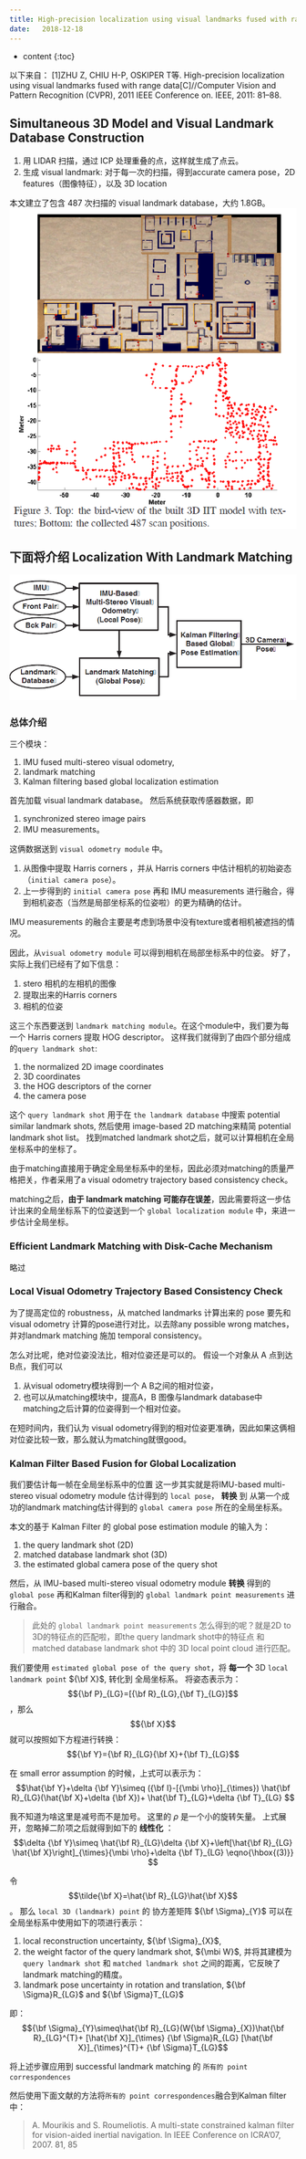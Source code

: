 ```yaml
--- 
title: High-precision localization using visual landmarks fused with range data
date:   2018-12-18
---
```




* content
{:toc}


以下来自：
[1]ZHU Z, CHIU H-P, OSKIPER T等. High-precision localization using visual landmarks fused with range data[C]//Computer Vision and Pattern Recognition (CVPR), 2011 IEEE Conference on. IEEE, 2011: 81–88.

## Simultaneous 3D Model and Visual Landmark Database Construction
1. 用 LIDAR 扫描，通过 ICP 处理重叠的点，这样就生成了点云。
2. 生成 visual landmark: 对于每一次的扫描，得到accurate camera pose，2D features（图像特征），以及 3D location

本文建立了包含 487 次扫描的 visual landmark database，大约 1.8GB。
![](./Highprecisionlocalizationusing/scan.png)

## 下面将介绍 Localization With Landmark Matching
![](./Highprecisionlocalizationusing/flowchart.png)

### 总体介绍
三个模块：
1. IMU fused multi-stereo visual odometry,
2. landmark matching
3. Kalman filtering based global localization estimation

首先加载 visual landmark database。
然后系统获取传感器数据，即
1. synchronized stereo image pairs
2. IMU measurements。

这俩数据送到 `visual odometry module` 中。
1. 从图像中提取 Harris corners ，并从 Harris corners 中估计相机的初始姿态（`initial camera pose`）。
2. 上一步得到的 `initial camera pose` 再和 IMU measurements 进行融合，得到相机姿态（当然是局部坐标系的位姿啦）的更为精确的估计。

IMU measurements 的融合主要是考虑到场景中没有texture或者相机被遮挡的情况。

因此，从`visual odometry module` 可以得到相机在局部坐标系中的位姿。
好了，实际上我们已经有了如下信息：
1. stero 相机的左相机的图像
2. 提取出来的Harris corners
3. 相机的位姿

这三个东西要送到 `landmark matching module`。在这个module中，我们要为每一个 Harris corners 提取 HOG descriptor。
这样我们就得到了由四个部分组成的`query landmark shot`:
1. the normalized 2D image coordinates
2. 3D coordinates
3. the HOG descriptors of the corner
4. the camera pose

这个 `query landmark shot` 用于在 `the landmark database` 中搜索 potential similar landmark shots, 然后使用 image-based 2D matching来精简 potential landmark shot list。
找到matched landmark shot之后，就可以计算相机在全局坐标系中的坐标了。

由于matching直接用于确定全局坐标系中的坐标，因此必须对matching的质量严格把关，作者采用了a visual odometry trajectory based consistency check。

matching之后，__由于 landmark matching 可能存在误差__，因此需要将这一步估计出来的全局坐标系下的位姿送到一个 `global localization module` 中，来进一步估计全局坐标。

### Efficient Landmark Matching with Disk-Cache Mechanism 
略过

### Local Visual Odometry Trajectory Based Consistency Check
为了提高定位的 robustness，从 matched landmarks 计算出来的 pose 要先和 visual odometry 计算的pose进行对比，以去除any possible wrong matches，并对landmark matching 施加 temporal consistency。

怎么对比呢，绝对位姿没法比，相对位姿还是可以的。
假设一个对象从 A 点到达 B点，我们可以
1. 从visual odometry模块得到一个 A B之间的相对位姿，
2. 也可以从matching模块中，提高A，B 图像与landmark database中matching之后计算的位姿得到一个相对位姿。

在短时间内，我们认为 visual odometry得到的相对位姿更准确，因此如果这俩相对位姿比较一致，那么就认为matching就很good。

### Kalman Filter Based Fusion for Global Localization
我们要估计每一帧在全局坐标系中的位置
这一步其实就是将IMU-based multi-stereo visual odometry module 估计得到的 `local pose`，
__转换__ 到
从第一个成功的landmark matching估计得到的 `global camera pose` 所在的全局坐标系。

本文的基于 Kalman Filter 的 global pose estimation module 的输入为：
1. the query landmark shot (2D)
2. matched database landmark shot (3D)
3. the estimated global camera pose of the query shot

然后，从 IMU-based multi-stereo visual odometry module __转换__ 得到的 `global pose` 再和Kalman filter得到的 `global landmark point measurements` 进行融合。
>此处的 `global landmark point measurements` 怎么得到的呢？就是2D to 3D的特征点的匹配啦，即the query landmark shot中的特征点 和 matched database landmark shot 中的 3D local point cloud 进行匹配。

我们要使用 `estimated global pose of the query shot`，将 __每一个__ 3D `local landmark point` ${\bf X}$, 转化到 全局坐标系。
将姿态表示为：$${\bf P}_{LG}=[{\bf R}_{LG},{\bf T}_{LG}]$$，那么 $${\bf X}$$ 就可以按照如下方程进行转换：
$${\bf Y}={\bf R}_{LG}{\bf X}+{\bf T}_{LG}$$

在 small error assumption 的时候，上式可以表示为：
$$\hat{\bf Y}+\delta {\bf Y}\simeq ({\bf I}-[{\mbi \rho}]_{\times})
\hat{\bf R}_{LG}(\hat{\bf X}+\delta {\bf X})+
\hat{\bf T}_{LG}+\delta {\bf T}_{LG} $$

我不知道为啥这里是减号而不是加号。
这里的 $\rho$ 是一个小的旋转矢量。
上式展开，忽略掉二阶项之后就得到如下的 __线性化__ ：
$$\delta {\bf Y}\simeq \hat{\bf R}_{LG}\delta {\bf X}+\left[\hat{\bf
R}_{LG} \hat{\bf X}\right]_{\times}{\mbi \rho}+\delta {\bf T}_{LG}
\eqno{\hbox{(3)}} $$


令 $$\tilde{\bf X}=\hat{\bf R}_{LG}\hat{\bf X}$$。
那么 `local 3D (landmark) point` 的 协方差矩阵 ${\bf \Sigma}_{Y}$ 可以在全局坐标系中使用如下的项进行表示：
1.  local reconstruction uncertainty, ${\bf \Sigma}_{X}$,
2.  the weight factor of the query landmark shot, ${\mbi W}$, 并将其建模为 `query landmark shot` 和 `matched landmark shot` 之间的距离，它反映了landmark matching的精度。
3.  landmark pose uncertainty in rotation and translation, ${\bf \Sigma}R_{LG}$ and ${\bf \Sigma}T_{LG}$

即：
$${\bf \Sigma}_{Y}\simeq\hat{\bf R}_{LG}(W{\bf \Sigma}_{X})\hat{\bf R}_{LG}^{T}+ [\hat{\bf X}]_{\times} {\bf \Sigma}R_{LG} [\hat{\bf X}]_{\times}^{T}+ {\bf \Sigma}T_{LG}$$

将上述步骤应用到 successful landmark matching 的 `所有的 point correspondences`

然后使用下面文献的方法将`所有的 point correspondences`融合到Kalman filter中：
>A. Mourikis and S. Roumeliotis. A multi-state constrained kalman filter for vision-aided inertial navigation. In IEEE Conference on ICRA’07, 2007. 81, 85